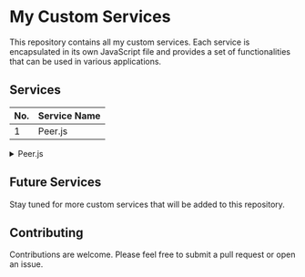 # My Custom Services

This repository contains all my custom services. Each service is encapsulated in its own JavaScript file and provides a set of functionalities that can be used in various applications.

## Services

| No. | Service Name |
| --- | ------------ |
| 1   | Peer.js |

<details>
<summary id="peerjs">Peer.js</summary>

Peer.js is a JavaScript file for WebRTC peer. It creates a class and provides all the necessary functionality for WebRTC, such as creating offers, sending, receiving, and more. It also includes event listeners for various events like ICE candidates and others.

#### Features

- **Creating Offers:** The service allows you to create offers for peer-to-peer connections.
- **Sending and Receiving:** The service provides functionality for sending and receiving data over the peer-to-peer connection.
- **Event Listeners:** The service includes event listeners for various events, such as ICE candidates.

</details>

## Future Services

Stay tuned for more custom services that will be added to this repository.

## Contributing

Contributions are welcome. Please feel free to submit a pull request or open an issue.

